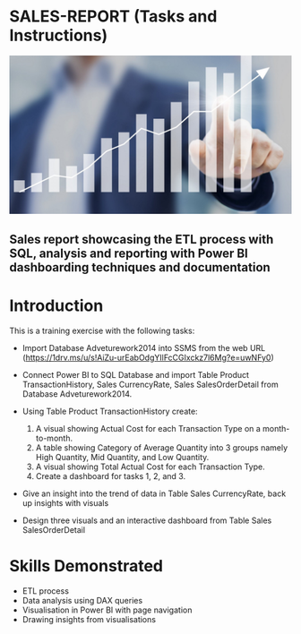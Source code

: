 # SALES-REPORT (Tasks and Instructions)

![](sales_picture.png)
## Sales report showcasing the ETL process with SQL, analysis and reporting with Power BI dashboarding techniques and documentation


# Introduction
This is a training exercise with the following tasks:

- Import Database Adveturework2014 into SSMS from the web URL (https://1drv.ms/u/s!AiZu-urEabOdgYIlFcCGIxckz7l6Mg?e=uwNFy0)
- Connect Power BI to SQL Database and import Table Product TransactionHistory, Sales CurrencyRate, Sales SalesOrderDetail from Database Adveturework2014.

- Using Table Product TransactionHistory create:
  1. A visual showing Actual Cost for each Transaction Type on a month-to-month.
  2. A table showing Category of Average Quantity into 3 groups namely High Quantity, Mid Quantity, and Low Quantity.
  3. A visual showing Total Actual Cost for each Transaction Type.
  4. Create a dashboard for tasks 1, 2, and 3.

- Give an insight into the trend of data in Table Sales CurrencyRate, back up insights with visuals
- Design three visuals and an interactive dashboard from Table Sales SalesOrderDetail 

# Skills Demonstrated
- ETL process
- Data analysis using DAX queries
- Visualisation in Power BI with page navigation
- Drawing insights from visualisations
